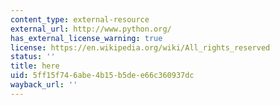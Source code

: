 ```yaml
---
content_type: external-resource
external_url: http://www.python.org/
has_external_license_warning: true
license: https://en.wikipedia.org/wiki/All_rights_reserved
status: ''
title: here
uid: 5ff15f74-6abe-4b15-b5de-e66c360937dc
wayback_url: ''
---
```

